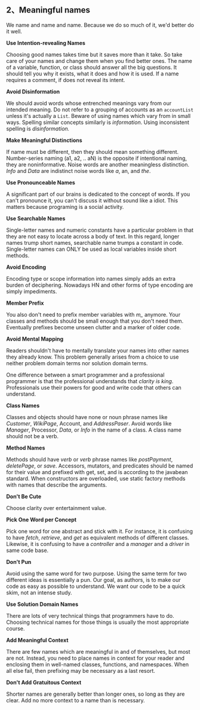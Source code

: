 ## 2、Meaningful names

We name and name and name. Because we do so much of it, we'd better do it well.

**Use Intention-revealing Names**

Choosing good names takes time but it saves more than it take. So take care of your names and change them when you find better ones. 
The name of a variable, function, or class should answer all the big questions. It should tell you why it exists, what it does and how it is used. If a name requires a comment, if does not reveal its intent.

**Avoid Disinformation**

We should avoid words whose entrenched meanings vary from our intended meaning. 
Do not refer to a grouping of accounts as an `accountList` unless it's actually a `List`.
Beware of using names which vary from in small ways.
Spelling similar concepts similarly is *information*. Using inconsistent spelling is *disinformation.*

**Make Meaningful Distinctions**

If name must be different, then they should mean something different.
Number-series naming (a1, a2, .. aN) is the opposite if intentional naming, they are noninformative.
Noise words are another meaningless distinction. *Info* and *Data* are indistinct noise words like *a*, an, and *the*.

**Use Pronounceable Names**

A significant part of our brains is dedicated to the concept of words.
If you can't pronounce it, you can't discuss it without sound like a idiot.
This matters because programing is a social activity.

**Use Searchable Names**

Single-letter names and numeric constants have a particular problem in that they are not easy to locate across a body of text.
In this regard, longer names trump short names, searchable name trumps a constant in code.
Single-letter names can ONLY be used as local variables inside short methods.

**Avoid Encoding**

Encoding type or scope information into names simply adds an extra burden of deciphering.
Nowadays HN and other forms of type encoding are simply impediments.

**Member Prefix**

You also don't need to prefix member variables with *m_* anymore. 
Your classes and methods should be small enough that you don't need them.
Eventually prefixes become unseen clutter and a marker of older code.

**Avoid Mental Mapping**

Readers shouldn't have to mentally translate your names into other names they already know. This problem generally arises from a choice to use neither problem domain terms nor solution domain terms.

One difference between a smart programmer and a professional programmer is that the professional understands that *clarity is king*. Professionals use their powers for good and write code that others can understand.

**Class Names**

Classes and objects should have none or noun phrase names like *Customer*, *WikiPage*, Account, and *AddressPaser*. Avoid words like *Manager*, Processor, *Data*, or *Info* in the name of a class. A class name should not be a verb.

**Method Names**

Methods should have *verb* or *verb* phrase names like *postPayment*, *deletePage*, or *save*. Accessors, mutators, and predicates should be named for their value and prefixed with get, set, and is according to the javabean standard.
When constructors are overloaded, use static factory methods with names that describe the arguments. 

**Don't Be Cute**

Choose clarity over entertainment value.

**Pick One Word per Concept**

Pick one word for one abstract and stick with it. For instance, it is confusing to have *fetch*, *retrieve*, and *get* as equivalent methods of different classes. Likewise, it is confusing to have a *controller* and a *manager* and a *driver* in same code base.

**Don't Pun**

Avoid using the same word for two purpose. Using the same term for two different ideas is essentially a pun. Our goal, as authors, is to make our code as easy as possible to understand. We want our code to be a quick skim, not an intense study.

**Use Solution Domain Names**

There are lots of very technical things that programmers have to do. Choosing technical names for those things is usually the most appropriate course.

**Add Meaningful Context**

There are few names which are meaningful in and of themselves, but most are not. Instead, you need to place names in context for your reader and enclosing them in well-named classes, functions, and namespaces. When all else fail, then prefixing may be necessary as a last resort.

**Don't Add Gratuitous Context**

Shorter names are generally better than longer ones, so long as they are clear. Add no more context to a name than is necessary.







